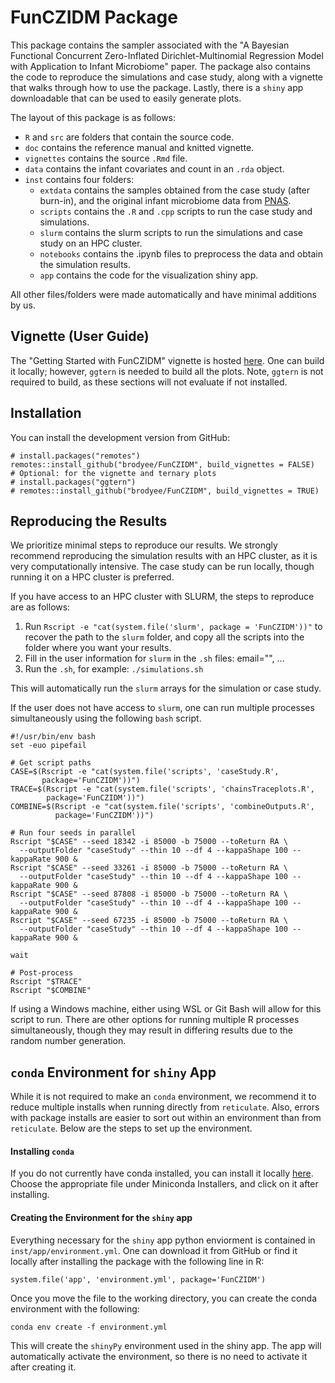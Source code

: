 # FunCZIDM Package

This package contains the sampler associated with the "A Bayesian Functional 
Concurrent Zero-Inflated Dirichlet-Multinomial Regression Model with Application
to Infant Microbiome" paper. The package also contains the code to reproduce the
simulations and case study, along with a vignette that walks through how to use 
the package. Lastly, there is a `shiny` app downloadable that can be used to 
easily generate plots.

The layout of this package is as follows:

- `R` and `src` are folders that contain the source code.
- `doc` contains the reference manual and knitted vignette.
- `vignettes` contains the source `.Rmd` file.
- `data` contains the infant covariates and count in an `.rda` object.
- `inst` contains four folders:
  - `extdata` contains the samples obtained from the case study (after burn-in), 
     and the original infant microbiome data from 
     [PNAS](https://www.pnas.org/doi/full/10.1073/pnas.1409497111#data-availability).
  - `scripts` contains the `.R` and `.cpp` scripts to run the case study and 
    simulations.
  - `slurm` contains the slurm scripts to run the simulations and case study on 
    an HPC cluster.
  - `notebooks` contains the .ipynb files to preprocess the data and obtain the
    simulation results.
  - `app` contains the code for the visualization shiny app.

All other files/folders were made automatically and have minimal additions by 
us.

## Vignette (User Guide)

The "Getting Started with FunCZIDM" vignette is hosted 
[here](https://brodyee.github.io/packageVignette/FunCZIDMIntro.html). One can
build it locally; however, `ggtern` is needed to build all the plots. Note, 
`ggtern` is not required to build, as these sections will not evaluate if not 
installed.

## Installation

You can install the development version from GitHub:

```
# install.packages("remotes")
remotes::install_github("brodyee/FunCZIDM", build_vignettes = FALSE)
# Optional: for the vignette and ternary plots
# install.packages("ggtern")
# remotes::install_github("brodyee/FunCZIDM", build_vignettes = TRUE)
```

## Reproducing the Results

We prioritize minimal steps to reproduce our results. We strongly recommend 
reproducing the simulation results with an HPC cluster, as it is very 
computationally intensive. The case study can be run locally, though running it 
on a HPC cluster is preferred. 

If you have access to an HPC cluster with SLURM, the steps to reproduce are as 
follows:

1) Run `Rscript -e "cat(system.file('slurm', package = 'FunCZIDM'))"` to recover
   the path to the `slurm` folder, and copy all the scripts into the folder where 
   you want your results.
2) Fill in the user information for `slurm` in the `.sh` files: email="", ...
3) Run the `.sh`, for example:
   `./simulations.sh`

This will automatically run the `slurm` arrays for the simulation or case study.

If the user does not have access to `slurm`, one can run multiple processes 
simultaneously using the following `bash` script.  

```
#!/usr/bin/env bash
set -euo pipefail

# Get script paths
CASE=$(Rscript -e "cat(system.file('scripts', 'caseStudy.R',
       package='FunCZIDM'))")
TRACE=$(Rscript -e "cat(system.file('scripts', 'chainsTraceplots.R',
        package='FunCZIDM'))")
COMBINE=$(Rscript -e "cat(system.file('scripts', 'combineOutputs.R',
          package='FunCZIDM'))")

# Run four seeds in parallel
Rscript "$CASE" --seed 18342 -i 85000 -b 75000 --toReturn RA \
  --outputFolder "caseStudy" --thin 10 --df 4 --kappaShape 100 --kappaRate 900 &
Rscript "$CASE" --seed 33261 -i 85000 -b 75000 --toReturn RA \
  --outputFolder "caseStudy" --thin 10 --df 4 --kappaShape 100 --kappaRate 900 &
Rscript "$CASE" --seed 87808 -i 85000 -b 75000 --toReturn RA \
  --outputFolder "caseStudy" --thin 10 --df 4 --kappaShape 100 --kappaRate 900 &
Rscript "$CASE" --seed 67235 -i 85000 -b 75000 --toReturn RA \
  --outputFolder "caseStudy" --thin 10 --df 4 --kappaShape 100 --kappaRate 900 &

wait

# Post-process
Rscript "$TRACE"
Rscript "$COMBINE"
```

If using a Windows machine, either using WSL or Git Bash will allow for this 
script to run. There are other options for running multiple R processes 
simultaneously, though they may result in differing results due to the random
number generation.

## `conda` Environment for `shiny` App

While it is not required to make an `conda` environment, we recommend it to 
reduce multiple installs when running directly from `reticulate`. Also, errors
with package installs are easier to sort out within an environment than from 
`reticulate`. Below are the steps to set up the environment.

#### Installing `conda`

If you do not currently have conda installed, you can install it locally 
[here](https://www.anaconda.com/download/success). Choose the appropriate file 
under Miniconda Installers, and click on it after installing.

#### Creating the Environment for the `shiny` app

Everything necessary for the `shiny` app python enviorment is contained in
`inst/app/environment.yml`. One can download it from GitHub or find it locally 
after installing the package with the following line in R:

```
system.file('app', 'environment.yml', package='FunCZIDM')
```

Once you move the file to the working directory, you can create the conda 
environment with the following:

```
conda env create -f environment.yml
```

This will create the `shinyPy` environment used in the shiny app. The app 
will automatically activate the environment, so there is no need to activate it 
after creating it.